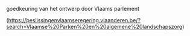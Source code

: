 goedkeuring van het ontwerp door Vlaams parlement

(https://beslissingenvlaamseregering.vlaanderen.be/?search=Vlaamse%20Parken%20en%20algemene%20landschapszorg)

[](best/vlaams%20parlement%20ontwerp%20parkendecreet.pdf)


